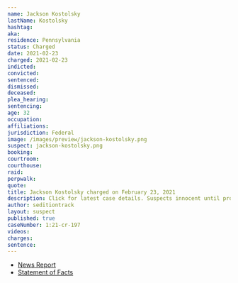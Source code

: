 ```yaml
---
name: Jackson Kostolsky
lastName: Kostolsky
hashtag:
aka:
residence: Pennsylvania
status: Charged
date: 2021-02-23
charged: 2021-02-23
indicted:
convicted: 
sentenced: 
dismissed: 
deceased:
plea_hearing:
sentencing:
age: 32
occupation:
affiliations:
jurisdiction: Federal
image: /images/preview/jackson-kostolsky.png
suspect: jackson-kostolsky.png
booking:
courtroom:
courthouse:
raid:
perpwalk:
quote:
title: Jackson Kostolsky charged on February 23, 2021
description: Click for latest case details. Suspects innocent until proven guilty.
author: seditiontrack
layout: suspect
published: true
caseNumber: 1:21-cr-197
videos:
charges:
sentence:
---
```

- [News Report](https://www.wfmz.com/news/area/lehighvalley/paperwork-video-shows-lehigh-county-man-was-at-u-s-capitol-during-riot/article_540d8556-7dee-11eb-845a-c3b80faa77ff.html)
- [Statement of Facts](https://www.justice.gov/usao-dc/case-multi-defendant/file/1393611/download)
